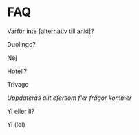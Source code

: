 # FAQ

Varför inte [alternativ till anki]?

Duolingo? 

Nej 

Hotell?

Trivago

*Uppdateras allt efersom fler frågor kommer*

Yi eller Ii? 

Yi (lol)
